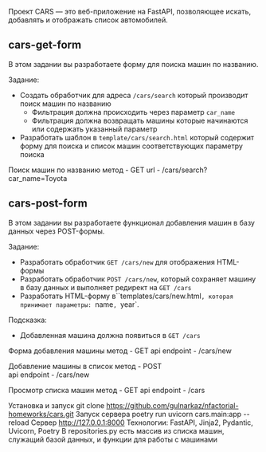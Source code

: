 Проект CARS — это веб-приложение на FastAPI, позволяющее искать, добавлять и отображать список автомобилей.
## cars-get-form

В этом задании вы разработаете форму для поиска машин по названию.

Задание:

- Создать обработчик для адреса `/cars/search` который производит поиск машин по названию
    - Фильтрация должна происходить через параметр `car_name`
    - Фильтрация должна возвращать машины которые начинаются или содержать указанный параметр
- Разработать шаблон в `template/cars/search.html` который содержит форму для поиска и список машин соответствующих параметру поиска

Поиск машин по названию
метод - GET	
url - /cars/search?car_name=Toyota	



## cars-post-form

В этом задании вы разработаете функционал добавления машин в базу данных через POST-формы.

Задание:

- Разработать обработчик `GET /cars/new` для отображения HTML-формы
- Разработать обработчик `POST /cars/new`, который сохраняет машину в базу данных и выполняет редирект на `GET /cars`
- Разработать HTML-форму в``templates/cars/new.html`, которая принимает параметры: `name`, `year`.

Подсказка:

- Добавленная машина должна появиться в `GET /cars`

Форма добавления машины
метод - GET	
api endpoint - /cars/new	

Добавление машины в список
метод - POST	
api endpoint - /cars/new	

Просмотр списка машин
метод - GET	
api endpoint - /cars	

Установка и запуск 
git clone https://github.com/gulnarkaz/nfactorial-homeworks/cars.git
Запуск сервера poetry run uvicorn cars.main:app --reload
Сервер http://127.0.0.1:8000
Технологии: FastAPI, Jinja2, Pydantic, Uvicorn, Poetry
В repositories.py есть массив из списка машин, служащий базой данных, и функции для работы с машинами
